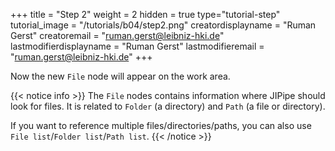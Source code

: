 +++
title = "Step 2"
weight = 2
hidden = true
type="tutorial-step"
tutorial_image = "/tutorials/b04/step2.png"
creatordisplayname = "Ruman Gerst"
creatoremail = "ruman.gerst@leibniz-hki.de"
lastmodifierdisplayname = "Ruman Gerst"
lastmodifieremail = "ruman.gerst@leibniz-hki.de"
+++

Now the new `File` node will appear on the work area.

{{< notice info >}}
The `File` nodes contains information where JIPipe should look for files. It is related to `Folder` (a directory) and `Path` (a file or directory).

If you want to reference multiple files/directories/paths, you can also use `File list`/`Folder list`/`Path list`.
{{< /notice >}}